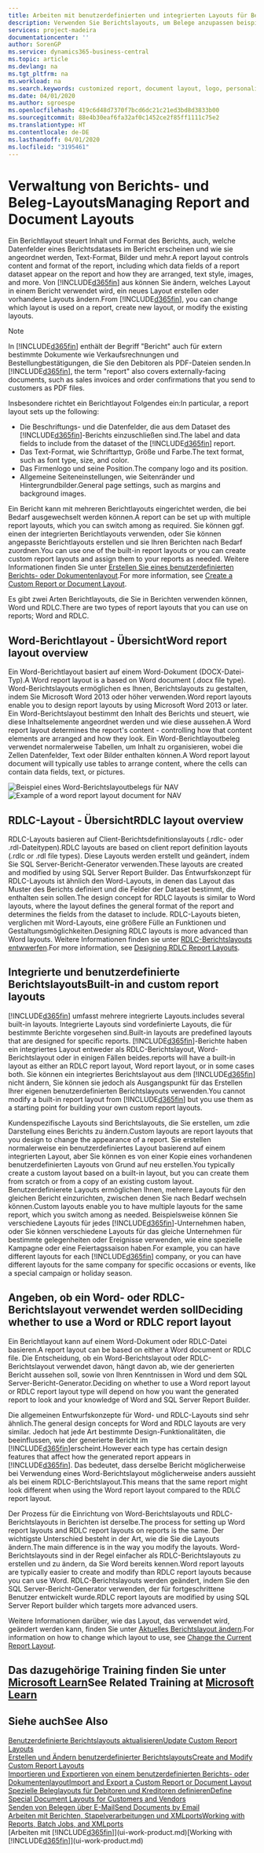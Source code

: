 ```yaml
---
title: Arbeiten mit benutzerdefinierten und integrierten Layouts für Berichte und Belege | Microsoft Docs
description: Verwenden Sie Berichtslayouts, um Belege anzupassen beispielsweise um die gewünschten Schriftart, das Logo oder die Seiteneinstellungen von PDF-Dateien zu personalisieren, die Sie den Debitoren senden.
services: project-madeira
documentationcenter: ''
author: SorenGP
ms.service: dynamics365-business-central
ms.topic: article
ms.devlang: na
ms.tgt_pltfrm: na
ms.workload: na
ms.search.keywords: customized report, document layout, logo, personalize
ms.date: 04/01/2020
ms.author: sgroespe
ms.openlocfilehash: 419c6d48d7370f7bcd6dc21c21ed3bd8d3833b00
ms.sourcegitcommit: 88e4b30eaf6fa32af0c1452ce2f85ff1111c75e2
ms.translationtype: HT
ms.contentlocale: de-DE
ms.lasthandoff: 04/01/2020
ms.locfileid: "3195461"
---
```

# <a name="managing-report-and-document-layouts"></a><span data-ttu-id="7afff-103">Verwaltung von Berichts- und Beleg-Layouts</span><span class="sxs-lookup"><span data-stu-id="7afff-103">Managing Report and Document Layouts</span></span>
<span data-ttu-id="7afff-104">Ein Berichtlayout steuert Inhalt und Format des Berichts, auch, welche Datenfelder eines Berichtsdatasets im Bericht erscheinen und wie sie angeordnet werden, Text-Format, Bilder und mehr.</span><span class="sxs-lookup"><span data-stu-id="7afff-104">A report layout controls content and format of the report, including which data fields of a report dataset appear on the report and how they are arranged, text style, images, and more.</span></span> <span data-ttu-id="7afff-105">Von [!INCLUDE[d365fin](includes/d365fin_md.md)] aus können Sie ändern, welches Layout in einem Bericht verwendet wird, ein neues Layout erstellen oder vorhandene Layouts ändern.</span><span class="sxs-lookup"><span data-stu-id="7afff-105">From [!INCLUDE[d365fin](includes/d365fin_md.md)], you can change which layout is used on a report, create new layout, or modify the existing layouts.</span></span>

> [!NOTE]  
>   <span data-ttu-id="7afff-106">In [!INCLUDE[d365fin](includes/d365fin_md.md)] enthält der Begriff "Bericht" auch für extern bestimmte Dokumente wie Verkaufsrechnungen und Bestellungbestätigungen, die Sie den Debitoren als PDF-Dateien senden.</span><span class="sxs-lookup"><span data-stu-id="7afff-106">In [!INCLUDE[d365fin](includes/d365fin_md.md)], the term "report" also covers externally-facing documents, such as sales invoices and order confirmations that you send to customers as PDF files.</span></span>

<span data-ttu-id="7afff-107">Insbesondere richtet ein Berichtlayout Folgendes ein:</span><span class="sxs-lookup"><span data-stu-id="7afff-107">In particular, a report layout sets up the following:</span></span>

* <span data-ttu-id="7afff-108">Die Beschriftungs- und die Datenfelder, die aus dem Dataset des [!INCLUDE[d365fin](includes/d365fin_md.md)]-Berichts einzuschließen sind.</span><span class="sxs-lookup"><span data-stu-id="7afff-108">The label and data fields to include from the dataset of the [!INCLUDE[d365fin](includes/d365fin_md.md)] report.</span></span>
* <span data-ttu-id="7afff-109">Das Text-Format, wie Schriftarttyp, Größe und Farbe.</span><span class="sxs-lookup"><span data-stu-id="7afff-109">The text format, such as font type, size, and color.</span></span>
* <span data-ttu-id="7afff-110">Das Firmenlogo und seine Position.</span><span class="sxs-lookup"><span data-stu-id="7afff-110">The company logo and its position.</span></span>
* <span data-ttu-id="7afff-111">Allgemeine Seiteneinstellungen, wie Seitenränder und Hintergrundbilder.</span><span class="sxs-lookup"><span data-stu-id="7afff-111">General page settings, such as margins and background images.</span></span>

<span data-ttu-id="7afff-112">Ein Bericht kann mit mehreren Berichtlayouts eingerichtet werden, die bei Bedarf ausgewechselt werden können.</span><span class="sxs-lookup"><span data-stu-id="7afff-112">A report can be set up with multiple report layouts, which you can switch among as required.</span></span> <span data-ttu-id="7afff-113">Sie können ggf. einen der integrierten Berichtlayouts verwenden, oder Sie können angepasste Berichtlayouts erstellen und sie Ihren Berichten nach Bedarf zuordnen.</span><span class="sxs-lookup"><span data-stu-id="7afff-113">You can use one of the built-in report layouts or you can create custom report layouts and assign them to your reports as needed.</span></span> <span data-ttu-id="7afff-114">Weitere Informationen finden Sie unter [Erstellen Sie eines benutzerdefinierten Berichts- oder Dokumentenlayout](ui-how-create-custom-report-layout.md).</span><span class="sxs-lookup"><span data-stu-id="7afff-114">For more information, see [Create a Custom Report or Document Layout](ui-how-create-custom-report-layout.md).</span></span>

<span data-ttu-id="7afff-115">Es gibt zwei Arten Berichtlayouts, die Sie in Berichten verwenden können, Word und RDLC.</span><span class="sxs-lookup"><span data-stu-id="7afff-115">There are two types of report layouts that you can use on reports; Word and RDLC.</span></span>

## <a name="word-report-layout-overview"></a><span data-ttu-id="7afff-116">Word-Berichtlayout - Übersicht</span><span class="sxs-lookup"><span data-stu-id="7afff-116">Word report layout overview</span></span>
<span data-ttu-id="7afff-117">Ein Word-Berichtlayout basiert auf einem Word-Dokument (DOCX-Datei-Typ).</span><span class="sxs-lookup"><span data-stu-id="7afff-117">A Word report layout is a based on Word document (.docx file type).</span></span> <span data-ttu-id="7afff-118">Word-Berichtslayouts ermöglichen es Ihnen, Berichtslayouts zu gestalten, indem Sie Microsoft Word 2013 oder höher verwenden.</span><span class="sxs-lookup"><span data-stu-id="7afff-118">Word report layouts enable you to design report layouts by using Microsoft Word 2013 or later.</span></span> <span data-ttu-id="7afff-119">Ein Word-Berichtslayout bestimmt den Inhalt des Berichts und steuert, wie diese Inhaltselemente angeordnet werden und wie diese aussehen.</span><span class="sxs-lookup"><span data-stu-id="7afff-119">A Word report layout determines the report's content - controlling how that content elements are arranged and how they look.</span></span> <span data-ttu-id="7afff-120">Ein Word-Berichtlayoutbeleg verwendet normalerweise Tabellen, um Inhalt zu organisieren, wobei die Zellen Datenfelder, Text oder Bilder enthalten können.</span><span class="sxs-lookup"><span data-stu-id="7afff-120">A Word report layout document will typically use tables to arrange content, where the cells can contain data fields, text, or pictures.</span></span>

 <span data-ttu-id="7afff-121">![Beispiel eines Word-Berichtslayoutbelegs für NAV](media/nav_wordreportlayout_edit_in_word_example.png "NAV_WordReportLayout_Edit_In_Word_Example")</span><span class="sxs-lookup"><span data-stu-id="7afff-121">![Example of a word report layout document for NAV](media/nav_wordreportlayout_edit_in_word_example.png "NAV_WordReportLayout_Edit_In_Word_Example")</span></span>  

## <a name="rdlc-layout-overview"></a><span data-ttu-id="7afff-122">RDLC-Layout - Übersicht</span><span class="sxs-lookup"><span data-stu-id="7afff-122">RDLC layout overview</span></span>
<span data-ttu-id="7afff-123">RDLC-Layouts basieren auf Client-Berichtsdefinitionslayouts (.rdlc- oder .rdl-Dateitypen).</span><span class="sxs-lookup"><span data-stu-id="7afff-123">RDLC layouts are based on client report definition layouts (.rdlc or .rdl file types).</span></span> <span data-ttu-id="7afff-124">Diese Layouts werden erstellt und geändert, indem Sie SQL Server-Bericht-Generator verwenden.</span><span class="sxs-lookup"><span data-stu-id="7afff-124">These layouts are created and modified by using SQL Server Report Builder.</span></span> <span data-ttu-id="7afff-125">Das Entwurfskonzept für RDLC-Layouts ist ähnlich den Word-Layouts, in denen das Layout das Muster des Berichts definiert und die Felder der Dataset bestimmt, die enthalten sein sollen.</span><span class="sxs-lookup"><span data-stu-id="7afff-125">The design concept for RDLC layouts is similar to Word layouts, where the layout defines the general format of the report and determines the fields from the dataset to include.</span></span> <span data-ttu-id="7afff-126">RDLC-Layouts bieten, verglichen mit Word-Layouts, eine größere Fülle an Funktionen und Gestaltungsmöglichkeiten.</span><span class="sxs-lookup"><span data-stu-id="7afff-126">Designing RDLC layouts is more advanced than Word layouts.</span></span> <span data-ttu-id="7afff-127">Weitere Informationen finden sie unter [RDLC-Berichtslayouts entwwerfen](/dynamics-nav/Designing-RDLC-Report-Layouts).</span><span class="sxs-lookup"><span data-stu-id="7afff-127">For more information, see [Designing RDLC Report Layouts](/dynamics-nav/Designing-RDLC-Report-Layouts).</span></span>

## <a name="built-in-and-custom-report-layouts"></a><span data-ttu-id="7afff-128">Integrierte und benutzerdefinierte Berichtslayouts</span><span class="sxs-lookup"><span data-stu-id="7afff-128">Built-in and custom report layouts</span></span>
[!INCLUDE[d365fin](includes/d365fin_md.md)] <span data-ttu-id="7afff-129">umfasst mehrere integrierte Layouts.</span><span class="sxs-lookup"><span data-stu-id="7afff-129">includes several built-in layouts.</span></span> <span data-ttu-id="7afff-130">Integrierte Layouts sind vordefinierte Layouts, die für bestimmte Berichte vorgesehen sind.</span><span class="sxs-lookup"><span data-stu-id="7afff-130">Built-in layouts are predefined layouts that are designed for specific reports.</span></span> [!INCLUDE[d365fin](includes/d365fin_md.md)]<span data-ttu-id="7afff-131">-Berichte haben ein integriertes Layout entweder als RDLC-Berichtslayout, Word-Berichtslayout oder in einigen Fällen beides.</span><span class="sxs-lookup"><span data-stu-id="7afff-131">reports will have a built-in layout as either an RDLC report layout, Word report layout, or in some cases both.</span></span> <span data-ttu-id="7afff-132">Sie können ein integriertes Berichtslayout aus dem [!INCLUDE[d365fin](includes/d365fin_md.md)] nicht ändern, Sie können sie jedoch als Ausgangspunkt für das Erstellen Ihrer eigenen benutzerdefinierten Berichtslayouts verwenden.</span><span class="sxs-lookup"><span data-stu-id="7afff-132">You cannot modify a built-in report layout from [!INCLUDE[d365fin](includes/d365fin_md.md)] but you use them as a starting point for building your own custom report layouts.</span></span>

<span data-ttu-id="7afff-133">Kundenspezifische Layouts sind Berichtslayouts, die Sie erstellen, um zdie Darstellung eines Berichts zu ändern.</span><span class="sxs-lookup"><span data-stu-id="7afff-133">Custom layouts are report layouts that you design to change the appearance of a report.</span></span> <span data-ttu-id="7afff-134">Sie erstellen normalerweise ein benutzerdefiniertes Layout basierend auf einem integrierten Layout, aber Sie können es von einer Kopie eines vorhandenen benutzerdefinierten Layouts von Grund auf neu erstellen.</span><span class="sxs-lookup"><span data-stu-id="7afff-134">You typically create a custom layout based on a built-in layout, but you can create them from scratch or from a copy of an existing custom layout.</span></span> <span data-ttu-id="7afff-135">Benutzerdefinierete Layouts ermöglichen Ihnen, mehrere Layouts für den gleichen Bericht einzurichten, zwischen denen Sie nach Bedarf wechseln können.</span><span class="sxs-lookup"><span data-stu-id="7afff-135">Custom layouts enable you to have multiple layouts for the same report, which you switch among as needed.</span></span> <span data-ttu-id="7afff-136">Beispielsweise können Sie verschiedene Layouts für jedes [!INCLUDE[d365fin](includes/d365fin_md.md)]-Unternehmen haben, oder Sie können verschiedene Layouts für das gleiche Unternehmen für bestimmte gelegenheiten oder Ereignisse verwenden, wie eine spezielle Kampagne oder eine Feiertagssaison haben.</span><span class="sxs-lookup"><span data-stu-id="7afff-136">For example, you can have different layouts for each [!INCLUDE[d365fin](includes/d365fin_md.md)] company, or you can have different layouts for the same company for specific occasions or events, like a special campaign or holiday season.</span></span>

## <a name="deciding-whether-to-use-a-word-or-rdlc-report-layout"></a><span data-ttu-id="7afff-137">Angeben, ob ein Word- oder RDLC-Berichtslayout verwendet werden soll</span><span class="sxs-lookup"><span data-stu-id="7afff-137">Deciding whether to use a Word or RDLC report layout</span></span>
<span data-ttu-id="7afff-138">Ein Berichtlayout kann auf einem Word-Dokument oder RDLC-Datei basieren.</span><span class="sxs-lookup"><span data-stu-id="7afff-138">A report layout can be based on either a Word document or RDLC file.</span></span> <span data-ttu-id="7afff-139">Die Entscheidung, ob ein Word-Berichtslayout oder RDLC-Berichtslayout verwendet davon, hängt davon ab, wie der generierten Bericht aussehen soll, sowie von Ihren Kenntnissen in Word und dem SQL Server-Bericht-Generator.</span><span class="sxs-lookup"><span data-stu-id="7afff-139">Deciding on whether to use a Word report layout or RDLC report layout type will depend on how you want the generated report to look and your knowledge of Word and SQL Server Report Builder.</span></span>

<span data-ttu-id="7afff-140">Die allgemeinen Entwurfskonzepte für Word- und RDLC-Layouts sind sehr ähnlich.</span><span class="sxs-lookup"><span data-stu-id="7afff-140">The general design concepts for Word and RDLC layouts are very similar.</span></span> <span data-ttu-id="7afff-141">Jedoch hat jede Art bestimmte Design-Funktionalitäten, die beeinflussen, wie der generierte Bericht im [!INCLUDE[d365fin](includes/d365fin_md.md)]erscheint.</span><span class="sxs-lookup"><span data-stu-id="7afff-141">However each type has certain design features that affect how the generated report appears in [!INCLUDE[d365fin](includes/d365fin_md.md)].</span></span> <span data-ttu-id="7afff-142">Das bedeutet, dass derselbe Bericht möglicherweise bei Verwendung eines Word-Berichtslayout möglicherweise anders aussieht als bei einem RDLC-Berichtslayout.</span><span class="sxs-lookup"><span data-stu-id="7afff-142">This means that the same report might look different when using the Word report layout compared to the RDLC report layout.</span></span>

<span data-ttu-id="7afff-143">Der Prozess für die Einrichtung von Word-Berichtslayouts und RDLC-Berichtslayouts in Berichten ist derselbe.</span><span class="sxs-lookup"><span data-stu-id="7afff-143">The process for setting up Word report layouts and RDLC report layouts on reports is the same.</span></span> <span data-ttu-id="7afff-144">Der wichtigste Unterschied besteht in der Art, wie die Sie die Layouts ändern.</span><span class="sxs-lookup"><span data-stu-id="7afff-144">The main difference is in the way you modify the layouts.</span></span> <span data-ttu-id="7afff-145">Word-Berichtslayouts sind in der Regel einfacher als RDLC-Berichtslayouts zu erstellen und zu ändern, da Sie Word bereits kennen.</span><span class="sxs-lookup"><span data-stu-id="7afff-145">Word report layouts are typically easier to create and modify than RDLC report layouts because you can use Word.</span></span> <span data-ttu-id="7afff-146">RDLC-Berichtslayouts werden geändert, indem Sie den SQL Server-Bericht-Generator verwenden, der für fortgeschrittene Benutzer entwickelt wurde.</span><span class="sxs-lookup"><span data-stu-id="7afff-146">RDLC report layouts are modified by using SQL Server Report builder which targets more advanced users.</span></span>

<span data-ttu-id="7afff-147">Weitere Informationen darüber, wie das Layout, das verwendet wird, geändert werden kann, finden Sie unter [Aktuelles Berichtslayout ändern](ui-how-change-layout-currently-used-report.md).</span><span class="sxs-lookup"><span data-stu-id="7afff-147">For information on how to change which layout to use, see [Change the Current Report Layout](ui-how-change-layout-currently-used-report.md).</span></span>

## <a name="see-related-training-at-microsoft-learn"></a><span data-ttu-id="7afff-148">Das dazugehörige Training finden Sie unter [Microsoft Learn](/learn/modules/change-documents-dynamics-365-business-central/index)</span><span class="sxs-lookup"><span data-stu-id="7afff-148">See Related Training at [Microsoft Learn](/learn/modules/change-documents-dynamics-365-business-central/index)</span></span>

## <a name="see-also"></a><span data-ttu-id="7afff-149">Siehe auch</span><span class="sxs-lookup"><span data-stu-id="7afff-149">See Also</span></span>
[<span data-ttu-id="7afff-150">Benutzerdefinierte Berichtslayouts aktualisieren</span><span class="sxs-lookup"><span data-stu-id="7afff-150">Update Custom Report Layouts</span></span>](ui-update-report-layouts.md)  
[<span data-ttu-id="7afff-151">Erstellen und Ändern benutzerdefinierter Berichtslayouts</span><span class="sxs-lookup"><span data-stu-id="7afff-151">Create and Modify Custom Report Layouts</span></span>](ui-how-create-custom-report-layout.md)  
[<span data-ttu-id="7afff-152">Importieren und Exportieren von einem benutzerdefinierten Berichts- oder Dokumentenlayout</span><span class="sxs-lookup"><span data-stu-id="7afff-152">Import and Export a Custom Report or Document Layout</span></span>](ui-how-import-and-export-report-layout.md)  
[<span data-ttu-id="7afff-153">Spezielle Beleglayouts für Debitoren und Kreditoren definieren</span><span class="sxs-lookup"><span data-stu-id="7afff-153">Define Special Document Layouts for Customers and Vendors</span></span>](ui-define-customer-vendor-document-layouts.md)  
[<span data-ttu-id="7afff-154">Senden von Belegen über E-Mail</span><span class="sxs-lookup"><span data-stu-id="7afff-154">Send Documents by Email</span></span>](ui-how-send-documents-email.md)  
[<span data-ttu-id="7afff-155">Arbeiten mit Berichten, Stapelverarbeitungen und XMLports</span><span class="sxs-lookup"><span data-stu-id="7afff-155">Working with Reports, Batch Jobs, and XMLports</span></span>](ui-work-report.md)  
<span data-ttu-id="7afff-156">[Arbeiten mit [!INCLUDE[d365fin](includes/d365fin_md.md)]](ui-work-product.md)</span><span class="sxs-lookup"><span data-stu-id="7afff-156">[Working with [!INCLUDE[d365fin](includes/d365fin_md.md)]](ui-work-product.md)</span></span>  
